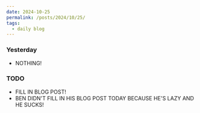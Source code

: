 ```yaml
---
date: 2024-10-25
permalink: /posts/2024/10/25/
tags:
  - daily blog
---
```


### Yesterday
- NOTHING!

### TODO
- FILL IN BLOG POST! 
- BEN DIDN'T FILL IN HIS BLOG POST TODAY BECAUSE HE'S LAZY AND HE SUCKS!

